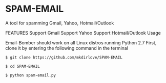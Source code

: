 # SPAM-EMAIL
A tool for spamming Gmail, Yahoo, Hotmail/Outlook 



FEATURES
Support Gmail
Support Yahoo
Support Hotmail/Outlook
Usage

Email-Bomber should work on all Linux distros running Python 2.7 First, clone it by entering the following command in the terminal

`$ git clone https://github.com/mkdirlove/SPAM-EMAIL`

`$ cd SPAM-EMAIL`

`$ python spam-email.py`
